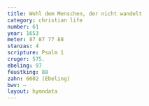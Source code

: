 ```yaml
---
title: Wohl dem Menschen, der nicht wandelt
category: christian life
number: 61
year: 1653
meter: 87 87 77 88
stanzas: 4
scripture: Psalm 1
cruger: 575.
ebeling: 97
feustking: 88
zahn: 6602 (Ebeling)
bwv: —
layout: hymndata
---
```

<br>


